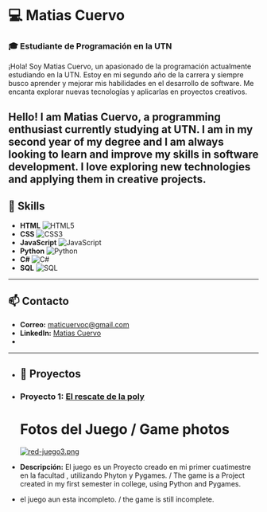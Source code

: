 # 💻 Matias Cuervo

### 🎓 Estudiante de Programación en la UTN

¡Hola! Soy Matias Cuervo, un apasionado de la programación actualmente estudiando en la UTN. Estoy en mi segundo año de la carrera y siempre busco aprender y mejorar mis habilidades en el desarrollo de software. Me encanta explorar nuevas tecnologías y aplicarlas en proyectos creativos.


Hello! I am Matias Cuervo, a programming enthusiast currently studying at UTN. I am in my second year of my degree and I am always looking to learn and improve my skills in software development. I love exploring new technologies and applying them in creative projects.
---

## 🔧 Skills

- **HTML** ![HTML5](https://img.shields.io/badge/-HTML5-E34F26?logo=html5&logoColor=fff)
- **CSS** ![CSS3](https://img.shields.io/badge/-CSS3-1572B6?logo=css3&logoColor=fff)
- **JavaScript** ![JavaScript](https://img.shields.io/badge/-JavaScript-F7DF1E?logo=javascript&logoColor=000)
- **Python** ![Python](https://img.shields.io/badge/-Python-3776AB?logo=python&logoColor=fff)
- **C#** ![C#](https://img.shields.io/badge/-C%23-239120?logo=c-sharp&logoColor=fff)
- **SQL** ![SQL](https://img.shields.io/badge/-SQL-CC2927?logo=microsoft-sql-server&logoColor=fff)

---

## 📫 Contacto

- **Correo:** maticuervoc@gmail.com
- **LinkedIn:** [Matias Cuervo](https://www.linkedin.com/in/matias-tomas-cuervo-b37396303/)
- 
---

- ## 🚀 Proyectos

- ### Proyecto 1: [El rescate de la poly](https://github.com/matiascuervo/segundo-parcial-laboratorio-1-B)
  # Fotos del Juego / Game photos
   [![red-juego3.png](https://i.postimg.cc/zX43DMH1/red-juego3.png)](https://postimg.cc/dLmJ459W)
- **Descripción:** El juego es un Proyecto creado en mi primer cuatimestre en la facultad , utilizando Phyton y Pygames. / The game is a Project created in my first semester in college, using Python and Pygames.
- el juego aun esta incompleto. / the game is still incomplete.


